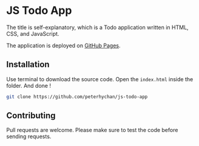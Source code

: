# JS Todo App

The title is self-explanatory, which is a Todo application written in HTML, CSS, and JavaScript.

The application is deployed on [GitHub Pages](https://peterhychan.github.io/js-todo-app/).

## Installation

Use terminal to download the source code. Open the `index.html` inside the folder. And done !

```bash
git clone https://github.com/peterhychan/js-todo-app
```

## Contributing

Pull requests are welcome. Please make sure to test the code before sending requests.

